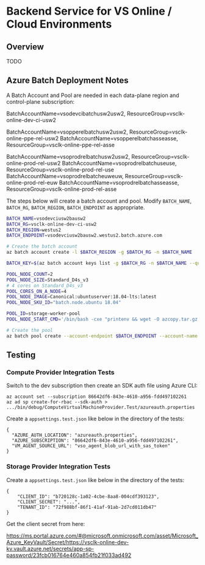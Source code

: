 # Backend Service for VS Online / Cloud Environments

## Overview

TODO

## Azure Batch Deployment Notes

A Batch Account and Pool are needed in each data-plane region and control-plane subscription:

BatchAccountName=vsodevcibatchusw2usw2, ResourceGroup=vsclk-online-dev-ci-usw2

BatchAccountName=vsopperelbatchusw2usw2, ResourceGroup=vsclk-online-ppe-rel-usw2
BatchAccountName=vsopperelbatchasseasse, ResourceGroup=vsclk-online-ppe-rel-asse

BatchAccountName=vsoprodrelbatchusw2usw2, ResourceGroup=vsclk-online-prod-rel-usw2
BatchAccountName=vsoprodrelbatchuseuse, ResourceGroup=vsclk-online-prod-rel-use
BatchAccountName=vsoprodrelbatcheuweuw, ResourceGroup=vsclk-online-prod-rel-euw
BatchAccountName=vsoprodrelbatchasseasse, ResourceGroup=vsclk-online-prod-rel-asse

The steps below will create a batch account and pool. Modify `BATCH_NAME`, `BATCH_RG`, `BATCH_REGION`, `BATCH_ENDPOINT` as appropriate.


```bash
BATCH_NAME=vsodevciusw2bausw2
BATCH_RG=vsclk-online-dev-ci-usw2
BATCH_REGION=westus2
BATCH_ENDPOINT=vsodevciusw2bausw2.westus2.batch.azure.com

# Create the batch account
az batch account create -l $BATCH_REGION -g $BATCH_RG -n $BATCH_NAME

BATCH_KEY=$(az batch account keys list -g $BATCH_RG -n $BATCH_NAME --query primary -otsv)

POOL_NODE_COUNT=2
POOL_NODE_SIZE=Standard_D4s_v3
# 4 cores on Standard_D4s_v3
POOL_CORES_ON_A_NODE=4
POOL_NODE_IMAGE=Canonical:ubuntuserver:18.04-lts:latest
POOL_NODE_SKU_ID="batch.node.ubuntu 18.04"

POOL_ID=storage-worker-pool
POOL_NODE_START_CMD='/bin/bash -cxe "printenv && wget -O azcopy.tar.gz https://azcopyvnext.azureedge.net/release20190703/azcopy_linux_amd64_10.2.1.tar.gz && tar -xf azcopy.tar.gz && mv azcopy_linux_amd64_*/azcopy $AZ_BATCH_NODE_SHARED_DIR/azcopy"'

# Create the pool
az batch pool create --account-endpoint $BATCH_ENDPOINT --account-name $BATCH_NAME --account-key $BATCH_KEY --id $POOL_ID --target-dedicated-nodes $POOL_NODE_COUNT --vm-size $POOL_NODE_SIZE --max-tasks-per-node $(($POOL_CORES_ON_A_NODE)) --image $POOL_NODE_IMAGE --node-agent-sku-id "$POOL_NODE_SKU_ID" --start-task-wait-for-success --start-task-command-line "$POOL_NODE_START_CMD"
```

## Testing

### Compute Provider Integration Tests

Switch to the dev subscription then create an SDK auth file using Azure CLI:
```
az account set --subscription 86642df6-843e-4610-a956-fdd497102261
az ad sp create-for-rbac --sdk-auth > .../bin/debug/ComputeVirtualMachineProvider.Test/azureauth.properties
```
Create a `appsettings.test.json` like below in the directory of the tests:
```
{
  "AZURE_AUTH_LOCATION": "azureauth.properties",
  "AZURE_SUBSCRIPTION": "86642df6-843e-4610-a956-fdd497102261",
  "VM_AGENT_SOURCE_URL": "vso_agent_blob_url_with_sas_token"
}
```

### Storage Provider Integration Tests

Create a `appsettings.test.json` like below in the directory of the tests:
```
{
    "CLIENT_ID": "b720128c-1a02-4cbe-8aa8-004cdf393123",
    "CLIENT_SECRET": "...",
    "TENANT_ID": "72f988bf-86f1-41af-91ab-2d7cd011db47"
}
```

Get the client secret from here:

https://ms.portal.azure.com/#@microsoft.onmicrosoft.com/asset/Microsoft_Azure_KeyVault/Secret/https://vsclk-online-dev-kv.vault.azure.net/secrets/app-sp-password/23fcb016764e460a854fb21f033ad492
